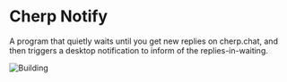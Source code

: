 # Cherp Notify

A program that quietly waits until you get new replies on cherp.chat, and then triggers a desktop notification to inform of the replies-in-waiting.


![Building](https://github.com/hecksadecimal/cherp-notify/workflows/Build/badge.svg) 